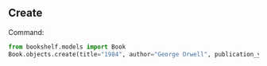 ## Create


Command:
```python
from bookshelf.models import Book
Book.objects.create(title="1984", author="George Orwell", publication_year=1949)








